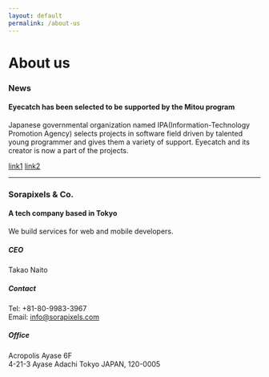 ```yaml
---
layout: default
permalink: /about-us
---
```


About us
=====

### News

#### Eyecatch has been selected to be supported by the Mitou program
Japanese governmental organization named IPA(Information-Technology Promotion Agency)
selects projects in software field driven by talented young programmer and gives them a variety of support.
Eyecatch and its creator is now a part of the projects.

[link1](https://www.ipa.go.jp/english/humandev/third.html)
[link2](https://medium.com/@ukkaripon/2015-mitou-final-report-day-1-c0e8053eeb20#.pb5u8mgn1)

-----

### Sorapixels & Co.

#### A tech company based in Tokyo
We build services for web and mobile developers.

##### CEO
Takao Naito

##### Contact
Tel: +81-80-9983-3967<br>
Email: <info@sorapixels.com>


##### Office
Acropolis Ayase 6F<br>
4-21-3 Ayase Adachi Tokyo JAPAN, 120-0005

